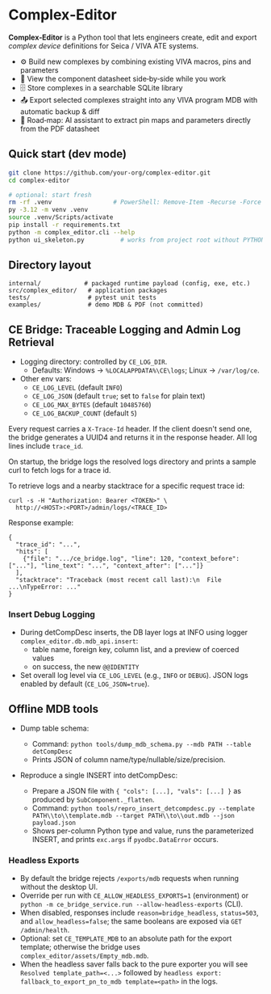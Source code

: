 # Complex‑Editor

**Complex‑Editor** is a Python tool that lets engineers create, edit and export *complex device* definitions for Seica / VIVA ATE systems.

* ⚙️  Build new complexes by combining existing VIVA macros, pins and parameters  
* 📎  View the component datasheet side‑by‑side while you work  
* 🗄️  Store complexes in a searchable SQLite library  
* 📤  Export selected complexes straight into any VIVA program MDB with automatic backup & diff  
* 🧠  Road‑map: AI assistant to extract pin maps and parameters directly from the PDF datasheet

## Quick start (dev mode)

```bash
git clone https://github.com/your‑org/complex‑editor.git
cd complex‑editor

# optional: start fresh
rm -rf .venv                 # PowerShell: Remove-Item -Recurse -Force .venv
py -3.12 -m venv .venv
source .venv/Scripts/activate
pip install -r requirements.txt
python -m complex_editor.cli --help
python ui_skeleton.py          # works from project root without PYTHONPATH hacks
```

## Directory layout

```
internal/            # packaged runtime payload (config, exe, etc.)
src/complex_editor/   # application packages
tests/                # pytest unit tests
examples/             # demo MDB & PDF (not committed)
```

## CE Bridge: Traceable Logging and Admin Log Retrieval

- Logging directory: controlled by `CE_LOG_DIR`.
  - Defaults: Windows -> `%LOCALAPPDATA%\CE\logs`; Linux -> `/var/log/ce`.
- Other env vars:
  - `CE_LOG_LEVEL` (default `INFO`)
  - `CE_LOG_JSON` (default `true`; set to `false` for plain text)
  - `CE_LOG_MAX_BYTES` (default `10485760`)
  - `CE_LOG_BACKUP_COUNT` (default `5`)

Every request carries a `X-Trace-Id` header. If the client doesn't send one, the bridge generates a UUID4 and returns it in the response header. All log lines include `trace_id`.

On startup, the bridge logs the resolved logs directory and prints a sample curl to fetch logs for a trace id.

To retrieve logs and a nearby stacktrace for a specific request trace id:

```
curl -s -H "Authorization: Bearer <TOKEN>" \
  http://<HOST>:<PORT>/admin/logs/<TRACE_ID>
```

Response example:

```
{
  "trace_id": "...",
  "hits": [
    {"file": ".../ce_bridge.log", "line": 120, "context_before": ["..."], "line_text": "...", "context_after": ["..."]}
  ],
  "stacktrace": "Traceback (most recent call last):\n  File ...\nTypeError: ..."
}
```

### Insert Debug Logging

- During detCompDesc inserts, the DB layer logs at INFO using logger `complex_editor.db.mdb_api.insert`:
  - table name, foreign key, column list, and a preview of coerced values
  - on success, the new `@@IDENTITY`
- Set overall log level via `CE_LOG_LEVEL` (e.g., `INFO` or `DEBUG`). JSON logs enabled by default (`CE_LOG_JSON=true`).

## Offline MDB tools

- Dump table schema:
  - Command: `python tools/dump_mdb_schema.py --mdb PATH --table detCompDesc`
  - Prints JSON of column name/type/nullable/size/precision.

- Reproduce a single INSERT into detCompDesc:
  - Prepare a JSON file with `{ "cols": [...], "vals": [...] }` as produced by `SubComponent._flatten`.
  - Command: `python tools/repro_insert_detcompdesc.py --template PATH\\to\\template.mdb --target PATH\\to\\out.mdb --json payload.json`
  - Shows per-column Python type and value, runs the parameterized INSERT, and prints `exc.args` if `pyodbc.DataError` occurs.

### Headless Exports

- By default the bridge rejects `/exports/mdb` requests when running without the desktop UI.
- Override per run with `CE_ALLOW_HEADLESS_EXPORTS=1` (environment) or `python -m ce_bridge_service.run --allow-headless-exports` (CLI).
- When disabled, responses include `reason=bridge_headless`, `status=503`, and `allow_headless=false`; the same booleans are exposed via `GET /admin/health`.
- Optional: set `CE_TEMPLATE_MDB` to an absolute path for the export template; otherwise the bridge uses `complex_editor/assets/Empty_mdb.mdb`.
- When the headless saver falls back to the pure exporter you will see `Resolved template_path=<...>` followed by `headless export: fallback_to_export_pn_to_mdb template=<path>` in the logs.

